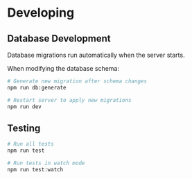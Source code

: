 # Developing

## Database Development

Database migrations run automatically when the server starts.

When modifying the database schema:

```bash
# Generate new migration after schema changes
npm run db:generate

# Restart server to apply new migrations
npm run dev
```

## Testing

```bash
# Run all tests
npm run test

# Run tests in watch mode
npm run test:watch
```
